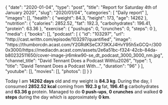 {
    "date": "2020-01-04",
    "type": "post",
    "title": "Report for Saturday 4th of January 2020",
    "slug": "2020\/01\/04",
    "categories": [
        "Daily report"
    ],
    "images": [],
    "health": {
        "weight": 84.3,
        "height": 173,
        "age": 14262
    },
    "nutrition": {
        "calories": 2852.52,
        "fat": 192.3,
        "carbohydrates": 196.41,
        "protein": 63.36
    },
    "exercise": {
        "pushups": 0,
        "crunches": 0,
        "steps": 0
    },
    "media": {
        "books": [],
        "podcast": [
            {
                "id": "103297",
                "url": "http:\/\/cast.writtn.com\/episode\/103297\/quantified",
                "image": "https:\/\/thumborcdn.acast.com\/Y2GRdKSeCX73KXJ4HvY95h5xGCQ=\/3000x3000\/https:\/\/mediacdn.acast.com\/assets\/2e6a51bc-f324-42cb-84da-b80232511650\/cover-image-jr6mkw90-se_dt_podcast_3000_3000_nm.jpg",
                "channel_title": "David Tennant Does a Podcast With\u2026",
                "type": 1,
                "title": "David Tennant Does a Podcast With...",
                "duration": "96"
            }
        ],
        "youtube": [],
        "movies": [],
        "photos": []
    }
}

Today I am <strong>14262 days</strong> old and my weight is <strong>84.3 kg</strong>. During the day, I consumed <strong>2852.52 kcal</strong> coming from <strong>192.3 g</strong> fat, <strong>196.41 g</strong> carbohydrates and <strong>63.36 g</strong> protein. Managed to do <strong>0 push-ups</strong>, <strong>0 crunches</strong> and walked <strong>0 steps</strong> during the day which is approximately <strong>0 km</strong>.